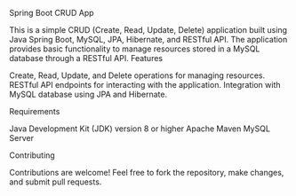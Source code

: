 Spring Boot CRUD App

This is a simple CRUD (Create, Read, Update, Delete) application built using Java Spring Boot, MySQL, JPA, Hibernate, and RESTful API. The application provides basic functionality to manage resources stored in a MySQL database through a RESTful API. Features

Create, Read, Update, and Delete operations for managing resources.
RESTful API endpoints for interacting with the application.
Integration with MySQL database using JPA and Hibernate.

Requirements

Java Development Kit (JDK) version 8 or higher
Apache Maven
MySQL Server


Contributing

Contributions are welcome! Feel free to fork the repository, make changes, and submit pull requests.
